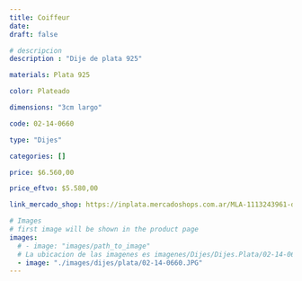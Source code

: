 ```yaml
---
title: Coiffeur
date: 
draft: false

# descripcion
description : "Dije de plata 925"

materials: Plata 925

color: Plateado

dimensions: "3cm largo"

code: 02-14-0660

type: "Dijes"

categories: []

price: $6.560,00

price_eftvo: $5.580,00

link_mercado_shop: https://inplata.mercadoshops.com.ar/MLA-1113243961-dije-plata-coiffeur-peluquero-tijera-peine-regalo-_JM

# Images
# first image will be shown in the product page
images:
  # - image: "images/path_to_image"
  # La ubicacion de las imagenes es imagenes/Dijes/Dijes.Plata/02-14-0660-coiffeur
  - image: "./images/dijes/plata/02-14-0660.JPG"
---
```


